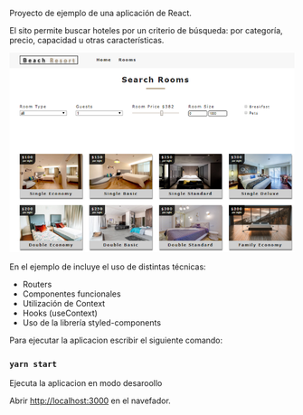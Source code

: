 
Proyecto de ejemplo de una aplicación de React. 

El sito permite buscar hoteles por un criterio de búsqueda: por categoría, precio, capacidad u otras características.

![captura](./captura.png)  

En el ejemplo de incluye el uso de distintas técnicas:
* Routers
* Componentes funcionales
* Utilización de Context
* Hooks (useContext)
* Uso de la librería styled-components

Para ejecutar la aplicacion escribir el siguiente comando: 

### `yarn start`

Ejecuta la aplicacion en modo desaroollo


Abrir [http://localhost:3000](http://localhost:3000) en el navefador.

